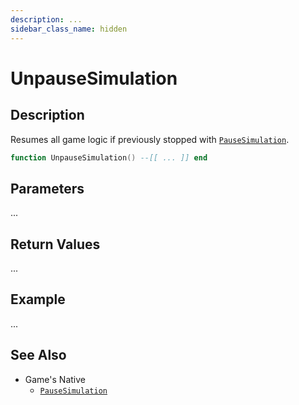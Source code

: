 ```yaml
---
description: ...
sidebar_class_name: hidden
---
```


# UnpauseSimulation

## Description

Resumes all game logic if previously stopped with [`PauseSimulation`](https://bully-scripting.vercel.app/docs/game-reference/global-functions/PauseSimulation).

```lua
function UnpauseSimulation() --[[ ... ]] end
```

## Parameters

...

## Return Values

...

## Example

...

## See Also

- Game's Native
  - [`PauseSimulation`](https://bully-scripting.vercel.app/docs/game-reference/global-functions/PauseSimulation)
